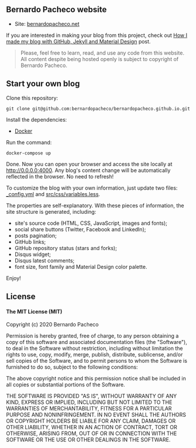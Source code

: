 ## Bernardo Pacheco website

* Site: [bernardopacheco.net](http://bernardopacheco.net)

If you are interested in making your blog from this project, check out [How I made my blog with GitHub, Jekyll and Material Design](http://bernardopacheco.net/how-i-made-my-blog-with-github-jekyll-and-material-design) post.

> Please, feel free to learn, read, and use any code from this website. All content despite being hosted openly is subject to copyright of Bernardo Pacheco.

## Start your own blog

Clone this repository:

```
git clone git@github.com:bernardopacheco/bernardopacheco.github.io.git
```

Install the dependencies:

- [Docker](https://www.docker.com/)

Run the command:

```
docker-compose up
```

Done. Now you can open your browser and access the site locally at http://0.0.0.0:4000. Any blog's content change will be automatically reflected in the browser. No need to refresh!

To customize the blog with your own information, just update two files: [_config.yml](https://github.com/bernardopacheco/bernardopacheco.github.io/blob/master/_config.yml) and [src/css/variables.less](https://github.com/bernardopacheco/bernardopacheco.github.io/blob/master/src/css/variables.less).

The properties are self-explanatory. With these pieces of information, the site structure is generated, including:

- site's source code (HTML, CSS, JavaScript, images and fonts);
- social share buttons (Twitter, Facebook and LinkedIn);
- posts pagination;
- GitHub links;
- GitHub repository status (stars and forks);
- Disqus widget;
- Disqus latest comments;
- font size, font family and Material Design color palette.

Enjoy!

## License

#### The MIT License (MIT)

Copyright (c) 2020 Bernardo Pacheco

Permission is hereby granted, free of charge, to any person obtaining a copy
of this software and associated documentation files (the "Software"), to deal
in the Software without restriction, including without limitation the rights
to use, copy, modify, merge, publish, distribute, sublicense, and/or sell
copies of the Software, and to permit persons to whom the Software is
furnished to do so, subject to the following conditions:

The above copyright notice and this permission notice shall be included in all
copies or substantial portions of the Software.

THE SOFTWARE IS PROVIDED "AS IS", WITHOUT WARRANTY OF ANY KIND, EXPRESS OR
IMPLIED, INCLUDING BUT NOT LIMITED TO THE WARRANTIES OF MERCHANTABILITY,
FITNESS FOR A PARTICULAR PURPOSE AND NONINFRINGEMENT. IN NO EVENT SHALL THE
AUTHORS OR COPYRIGHT HOLDERS BE LIABLE FOR ANY CLAIM, DAMAGES OR OTHER
LIABILITY, WHETHER IN AN ACTION OF CONTRACT, TORT OR OTHERWISE, ARISING FROM,
OUT OF OR IN CONNECTION WITH THE SOFTWARE OR THE USE OR OTHER DEALINGS IN THE
SOFTWARE.
